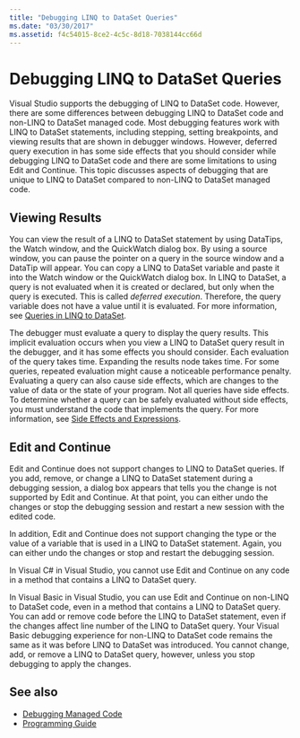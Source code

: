 ```yaml
---
title: "Debugging LINQ to DataSet Queries"
ms.date: "03/30/2017"
ms.assetid: f4c54015-8ce2-4c5c-8d18-7038144cc66d
---
```

# Debugging LINQ to DataSet Queries

Visual Studio supports the debugging of LINQ to DataSet code. However, there are some differences between debugging LINQ to DataSet code and non-LINQ to DataSet managed code. Most debugging features work with LINQ to DataSet statements, including stepping, setting breakpoints, and viewing results that are shown in debugger windows. However, deferred query execution in has some side effects that you should consider while debugging LINQ to DataSet code and there are some limitations to using Edit and Continue. This topic discusses aspects of debugging that are unique to LINQ to DataSet compared to non-LINQ to DataSet managed code.  
  
## Viewing Results  
 You can view the result of a LINQ to DataSet statement by using DataTips, the Watch window, and the QuickWatch dialog box. By using a source window, you can pause the pointer on a query in the source window and a DataTip will appear. You can copy a LINQ to DataSet variable and paste it into the Watch window or the QuickWatch dialog box. In LINQ to DataSet, a query is not evaluated when it is created or declared, but only when the query is executed. This is called *deferred execution*. Therefore, the query variable does not have a value until it is evaluated. For more information, see [Queries in LINQ to DataSet](queries-in-linq-to-dataset.md).  
  
 The debugger must evaluate a query to display the query results. This implicit evaluation occurs when you view a LINQ to DataSet query result in the debugger, and it has some effects you should consider. Each evaluation of the query takes time. Expanding the results node takes time. For some queries, repeated evaluation might cause a noticeable performance penalty. Evaluating a query can also cause side effects, which are changes to the value of data or the state of your program. Not all queries have side effects. To determine whether a query can be safely evaluated without side effects, you must understand the code that implements the query. For more information, see [Side Effects and Expressions](/previous-versions/visualstudio/visual-studio-2013/a7a250bs(v=vs.120)).  
  
## Edit and Continue  
 Edit and Continue does not support changes to LINQ to DataSet queries. If you add, remove, or change a LINQ to DataSet statement during a debugging session, a dialog box appears that tells you the change is not supported by Edit and Continue. At that point, you can either undo the changes or stop the debugging session and restart a new session with the edited code.  
  
 In addition, Edit and Continue does not support changing the type or the value of a variable that is used in a LINQ to DataSet statement. Again, you can either undo the changes or stop and restart the debugging session.  
  
 In Visual C# in Visual Studio, you cannot use Edit and Continue on any code in a method that contains a LINQ to DataSet query.  
  
 In Visual Basic in Visual Studio, you can use Edit and Continue on non-LINQ to DataSet code, even in a method that contains a LINQ to DataSet query. You can add or remove code before the LINQ to DataSet statement, even if the changes affect line number of the LINQ to DataSet query. Your Visual Basic debugging experience for non-LINQ to DataSet code remains the same as it was before LINQ to DataSet was introduced. You cannot change, add, or remove a LINQ to DataSet query, however, unless you stop debugging to apply the changes.  
  
## See also

- [Debugging Managed Code](/visualstudio/debugger/debugging-managed-code)
- [Programming Guide](programming-guide-linq-to-dataset.md)
